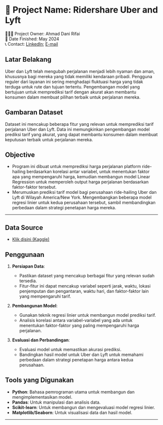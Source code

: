 # 🚩 Project Name: Ridershare Uber and Lyft

🙋🏻‍♂️ Project Owner: Ahmad Dani Rifai  
🏁 Date Finished: May 2024  
📞 Contact: [LinkedIn](https://www.linkedin.com/in/ahmad-dhani-0b8b6a22b/); [E-mail](adhani866@gmail.com)

## Latar Belakang

Uber dan Lyft telah mengubah perjalanan menjadi lebih nyaman dan aman, khususnya bagi mereka yang tidak memiliki kendaraan pribadi. Pengguna reguler dari layanan ini sering menghadapi fluktuasi harga yang tidak terduga untuk rute dan tujuan tertentu. Pengembangan model yang bertujuan untuk memprediksi tarif dengan akurat akan membantu konsumen dalam membuat pilihan terbaik untuk perjalanan mereka.

## Gambaran Dataset

Dataset ini mencakup beberapa fitur yang relevan untuk memprediksi tarif perjalanan Uber dan Lyft. Data ini memungkinkan pengembangan model prediksi tarif yang akurat, yang dapat membantu konsumen dalam membuat keputusan terbaik untuk perjalanan mereka.

## Objective

- Program ini dibuat untuk memprediksi harga perjalanan platform ride-hailing berdasarkan korelasi antar variabel, untuk menentukan faktor apa yang mempengaruhi harga, kemudian membangun model Linear Regression untuk memperoleh output harga perjalanan berdasarkan faktor-faktor tersebut.
- Merumuskan prediksi tarif model bagi perusahaan ride-hailing Uber dan Lyft di Wilayah America/New York. Mengembangkan beberapa model regresi linier untuk kedua perusahaan tersebut, sambil membandingkan perbedaan dalam strategi penetapan harga mereka.

---

## **Data Source**

- [Klik disini (Kaggle)](https://www.kaggle.com/datasets/brllrb/uber-and-lyft-dataset-boston-ma)

## Penggunaan

1. **Persiapan Data**:

   - Pastikan dataset yang mencakup berbagai fitur yang relevan sudah tersedia.
   - Fitur-fitur ini dapat mencakup variabel seperti jarak, waktu, lokasi penjemputan dan pengantaran, waktu hari, dan faktor-faktor lain yang mempengaruhi tarif.

2. **Pembangunan Model**:
   - Gunakan teknik regresi linier untuk membangun model prediksi tarif.
   - Analisis korelasi antara variabel-variabel yang ada untuk menentukan faktor-faktor yang paling mempengaruhi harga perjalanan.
3. **Evaluasi dan Perbandingan**:
   - Evaluasi model untuk memastikan akurasi prediksi.
   - Bandingkan hasil model untuk Uber dan Lyft untuk memahami perbedaan dalam strategi penetapan harga antara kedua perusahaan.

## Tools yang Digunakan

- **Python**: Bahasa pemrograman utama untuk membangun dan mengimplementasikan model.
- **Pandas**: Untuk manipulasi dan analisis data.
- **Scikit-learn**: Untuk membangun dan mengevaluasi model regresi linier.
- **Matplotlib/Seaborn**: Untuk visualisasi data dan hasil model.

---
